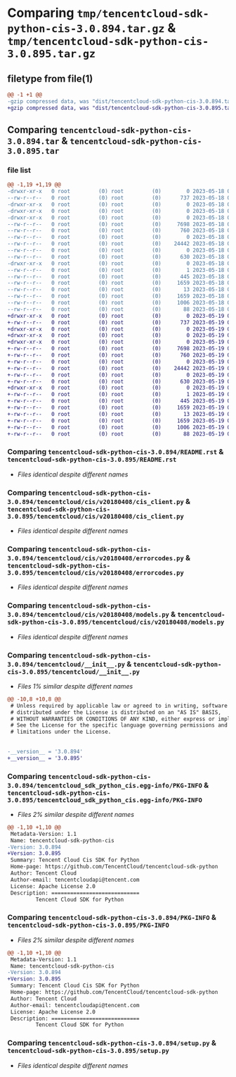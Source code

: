 # Comparing `tmp/tencentcloud-sdk-python-cis-3.0.894.tar.gz` & `tmp/tencentcloud-sdk-python-cis-3.0.895.tar.gz`

## filetype from file(1)

```diff
@@ -1 +1 @@
-gzip compressed data, was "dist/tencentcloud-sdk-python-cis-3.0.894.tar", last modified: Thu May 18 00:21:01 2023, max compression
+gzip compressed data, was "dist/tencentcloud-sdk-python-cis-3.0.895.tar", last modified: Fri May 19 02:46:22 2023, max compression
```

## Comparing `tencentcloud-sdk-python-cis-3.0.894.tar` & `tencentcloud-sdk-python-cis-3.0.895.tar`

### file list

```diff
@@ -1,19 +1,19 @@
-drwxr-xr-x   0 root         (0) root         (0)        0 2023-05-18 00:21:01.000000 tencentcloud-sdk-python-cis-3.0.894/
--rw-r--r--   0 root         (0) root         (0)      737 2023-05-18 00:21:00.000000 tencentcloud-sdk-python-cis-3.0.894/README.rst
-drwxr-xr-x   0 root         (0) root         (0)        0 2023-05-18 00:21:01.000000 tencentcloud-sdk-python-cis-3.0.894/tencentcloud/
-drwxr-xr-x   0 root         (0) root         (0)        0 2023-05-18 00:21:01.000000 tencentcloud-sdk-python-cis-3.0.894/tencentcloud/cis/
-drwxr-xr-x   0 root         (0) root         (0)        0 2023-05-18 00:21:01.000000 tencentcloud-sdk-python-cis-3.0.894/tencentcloud/cis/v20180408/
--rw-r--r--   0 root         (0) root         (0)     7698 2023-05-18 00:21:00.000000 tencentcloud-sdk-python-cis-3.0.894/tencentcloud/cis/v20180408/cis_client.py
--rw-r--r--   0 root         (0) root         (0)      760 2023-05-18 00:21:00.000000 tencentcloud-sdk-python-cis-3.0.894/tencentcloud/cis/v20180408/errorcodes.py
--rw-r--r--   0 root         (0) root         (0)        0 2023-05-18 00:21:00.000000 tencentcloud-sdk-python-cis-3.0.894/tencentcloud/cis/v20180408/__init__.py
--rw-r--r--   0 root         (0) root         (0)    24442 2023-05-18 00:21:00.000000 tencentcloud-sdk-python-cis-3.0.894/tencentcloud/cis/v20180408/models.py
--rw-r--r--   0 root         (0) root         (0)        0 2023-05-18 00:21:00.000000 tencentcloud-sdk-python-cis-3.0.894/tencentcloud/cis/__init__.py
--rw-r--r--   0 root         (0) root         (0)      630 2023-05-18 00:21:00.000000 tencentcloud-sdk-python-cis-3.0.894/tencentcloud/__init__.py
-drwxr-xr-x   0 root         (0) root         (0)        0 2023-05-18 00:21:01.000000 tencentcloud-sdk-python-cis-3.0.894/tencentcloud_sdk_python_cis.egg-info/
--rw-r--r--   0 root         (0) root         (0)        1 2023-05-18 00:21:01.000000 tencentcloud-sdk-python-cis-3.0.894/tencentcloud_sdk_python_cis.egg-info/dependency_links.txt
--rw-r--r--   0 root         (0) root         (0)      445 2023-05-18 00:21:01.000000 tencentcloud-sdk-python-cis-3.0.894/tencentcloud_sdk_python_cis.egg-info/SOURCES.txt
--rw-r--r--   0 root         (0) root         (0)     1659 2023-05-18 00:21:01.000000 tencentcloud-sdk-python-cis-3.0.894/tencentcloud_sdk_python_cis.egg-info/PKG-INFO
--rw-r--r--   0 root         (0) root         (0)       13 2023-05-18 00:21:01.000000 tencentcloud-sdk-python-cis-3.0.894/tencentcloud_sdk_python_cis.egg-info/top_level.txt
--rw-r--r--   0 root         (0) root         (0)     1659 2023-05-18 00:21:01.000000 tencentcloud-sdk-python-cis-3.0.894/PKG-INFO
--rw-r--r--   0 root         (0) root         (0)     1006 2023-05-18 00:21:00.000000 tencentcloud-sdk-python-cis-3.0.894/setup.py
--rw-r--r--   0 root         (0) root         (0)       88 2023-05-18 00:21:01.000000 tencentcloud-sdk-python-cis-3.0.894/setup.cfg
+drwxr-xr-x   0 root         (0) root         (0)        0 2023-05-19 02:46:22.000000 tencentcloud-sdk-python-cis-3.0.895/
+-rw-r--r--   0 root         (0) root         (0)      737 2023-05-19 02:46:22.000000 tencentcloud-sdk-python-cis-3.0.895/README.rst
+drwxr-xr-x   0 root         (0) root         (0)        0 2023-05-19 02:46:22.000000 tencentcloud-sdk-python-cis-3.0.895/tencentcloud/
+drwxr-xr-x   0 root         (0) root         (0)        0 2023-05-19 02:46:22.000000 tencentcloud-sdk-python-cis-3.0.895/tencentcloud/cis/
+drwxr-xr-x   0 root         (0) root         (0)        0 2023-05-19 02:46:22.000000 tencentcloud-sdk-python-cis-3.0.895/tencentcloud/cis/v20180408/
+-rw-r--r--   0 root         (0) root         (0)     7698 2023-05-19 02:46:22.000000 tencentcloud-sdk-python-cis-3.0.895/tencentcloud/cis/v20180408/cis_client.py
+-rw-r--r--   0 root         (0) root         (0)      760 2023-05-19 02:46:22.000000 tencentcloud-sdk-python-cis-3.0.895/tencentcloud/cis/v20180408/errorcodes.py
+-rw-r--r--   0 root         (0) root         (0)        0 2023-05-19 02:46:22.000000 tencentcloud-sdk-python-cis-3.0.895/tencentcloud/cis/v20180408/__init__.py
+-rw-r--r--   0 root         (0) root         (0)    24442 2023-05-19 02:46:22.000000 tencentcloud-sdk-python-cis-3.0.895/tencentcloud/cis/v20180408/models.py
+-rw-r--r--   0 root         (0) root         (0)        0 2023-05-19 02:46:22.000000 tencentcloud-sdk-python-cis-3.0.895/tencentcloud/cis/__init__.py
+-rw-r--r--   0 root         (0) root         (0)      630 2023-05-19 02:46:22.000000 tencentcloud-sdk-python-cis-3.0.895/tencentcloud/__init__.py
+drwxr-xr-x   0 root         (0) root         (0)        0 2023-05-19 02:46:22.000000 tencentcloud-sdk-python-cis-3.0.895/tencentcloud_sdk_python_cis.egg-info/
+-rw-r--r--   0 root         (0) root         (0)        1 2023-05-19 02:46:22.000000 tencentcloud-sdk-python-cis-3.0.895/tencentcloud_sdk_python_cis.egg-info/dependency_links.txt
+-rw-r--r--   0 root         (0) root         (0)      445 2023-05-19 02:46:22.000000 tencentcloud-sdk-python-cis-3.0.895/tencentcloud_sdk_python_cis.egg-info/SOURCES.txt
+-rw-r--r--   0 root         (0) root         (0)     1659 2023-05-19 02:46:22.000000 tencentcloud-sdk-python-cis-3.0.895/tencentcloud_sdk_python_cis.egg-info/PKG-INFO
+-rw-r--r--   0 root         (0) root         (0)       13 2023-05-19 02:46:22.000000 tencentcloud-sdk-python-cis-3.0.895/tencentcloud_sdk_python_cis.egg-info/top_level.txt
+-rw-r--r--   0 root         (0) root         (0)     1659 2023-05-19 02:46:22.000000 tencentcloud-sdk-python-cis-3.0.895/PKG-INFO
+-rw-r--r--   0 root         (0) root         (0)     1006 2023-05-19 02:46:22.000000 tencentcloud-sdk-python-cis-3.0.895/setup.py
+-rw-r--r--   0 root         (0) root         (0)       88 2023-05-19 02:46:22.000000 tencentcloud-sdk-python-cis-3.0.895/setup.cfg
```

### Comparing `tencentcloud-sdk-python-cis-3.0.894/README.rst` & `tencentcloud-sdk-python-cis-3.0.895/README.rst`

 * *Files identical despite different names*

### Comparing `tencentcloud-sdk-python-cis-3.0.894/tencentcloud/cis/v20180408/cis_client.py` & `tencentcloud-sdk-python-cis-3.0.895/tencentcloud/cis/v20180408/cis_client.py`

 * *Files identical despite different names*

### Comparing `tencentcloud-sdk-python-cis-3.0.894/tencentcloud/cis/v20180408/errorcodes.py` & `tencentcloud-sdk-python-cis-3.0.895/tencentcloud/cis/v20180408/errorcodes.py`

 * *Files identical despite different names*

### Comparing `tencentcloud-sdk-python-cis-3.0.894/tencentcloud/cis/v20180408/models.py` & `tencentcloud-sdk-python-cis-3.0.895/tencentcloud/cis/v20180408/models.py`

 * *Files identical despite different names*

### Comparing `tencentcloud-sdk-python-cis-3.0.894/tencentcloud/__init__.py` & `tencentcloud-sdk-python-cis-3.0.895/tencentcloud/__init__.py`

 * *Files 1% similar despite different names*

```diff
@@ -10,8 +10,8 @@
 # Unless required by applicable law or agreed to in writing, software
 # distributed under the License is distributed on an "AS IS" BASIS,
 # WITHOUT WARRANTIES OR CONDITIONS OF ANY KIND, either express or implied.
 # See the License for the specific language governing permissions and
 # limitations under the License.
 
 
-__version__ = '3.0.894'
+__version__ = '3.0.895'
```

### Comparing `tencentcloud-sdk-python-cis-3.0.894/tencentcloud_sdk_python_cis.egg-info/PKG-INFO` & `tencentcloud-sdk-python-cis-3.0.895/tencentcloud_sdk_python_cis.egg-info/PKG-INFO`

 * *Files 2% similar despite different names*

```diff
@@ -1,10 +1,10 @@
 Metadata-Version: 1.1
 Name: tencentcloud-sdk-python-cis
-Version: 3.0.894
+Version: 3.0.895
 Summary: Tencent Cloud Cis SDK for Python
 Home-page: https://github.com/TencentCloud/tencentcloud-sdk-python
 Author: Tencent Cloud
 Author-email: tencentcloudapi@tencent.com
 License: Apache License 2.0
 Description: ============================
         Tencent Cloud SDK for Python
```

### Comparing `tencentcloud-sdk-python-cis-3.0.894/PKG-INFO` & `tencentcloud-sdk-python-cis-3.0.895/PKG-INFO`

 * *Files 2% similar despite different names*

```diff
@@ -1,10 +1,10 @@
 Metadata-Version: 1.1
 Name: tencentcloud-sdk-python-cis
-Version: 3.0.894
+Version: 3.0.895
 Summary: Tencent Cloud Cis SDK for Python
 Home-page: https://github.com/TencentCloud/tencentcloud-sdk-python
 Author: Tencent Cloud
 Author-email: tencentcloudapi@tencent.com
 License: Apache License 2.0
 Description: ============================
         Tencent Cloud SDK for Python
```

### Comparing `tencentcloud-sdk-python-cis-3.0.894/setup.py` & `tencentcloud-sdk-python-cis-3.0.895/setup.py`

 * *Files identical despite different names*

